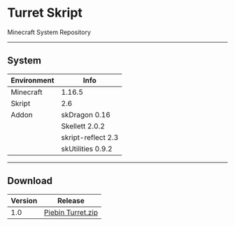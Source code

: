 # Turret Skript
Minecraft System Repository

___

## System
| Environment | Info |
| --- | --- |
| Minecraft | 1.16.5 |
| Skript | 2.6 |
| Addon | skDragon 0.16 |
| | Skellett 2.0.2 |
| | skript-reflect 2.3 |
| | skUtilities 0.9.2 |

___

## Download
| Version | Release |
| --- | --- |
| 1.0 | [Piebin Turret.zip](https://github.com/Baebin/Skript/releases/tag/Turret) |
